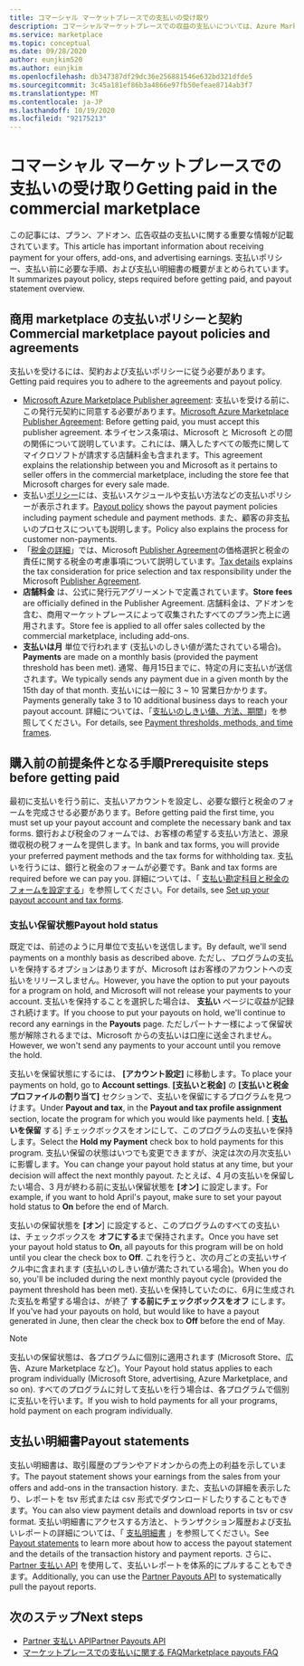 ```yaml
---
title: コマーシャル マーケットプレースでの支払いの受け取り
description: コマーシャルマーケットプレースでの収益の支払いについては、Azure Marketplace を参照してください。 支払いポリシー、支払い保留の状態、および支払いステートメントが含まれます。
ms.service: marketplace
ms.topic: conceptual
ms.date: 09/28/2020
author: eunjkim520
ms.author: eunjkim
ms.openlocfilehash: db347387df29dc36e256881546e632bd321dfde5
ms.sourcegitcommit: 3c45a181ef86b3a4866e97fb50efeae8714ab3f7
ms.translationtype: MT
ms.contentlocale: ja-JP
ms.lasthandoff: 10/19/2020
ms.locfileid: "92175213"
---
```

# <a name="getting-paid-in-the-commercial-marketplace"></a><span data-ttu-id="5d3a7-104">コマーシャル マーケットプレースでの支払いの受け取り</span><span class="sxs-lookup"><span data-stu-id="5d3a7-104">Getting paid in the commercial marketplace</span></span>

<span data-ttu-id="5d3a7-105">この記事には、プラン、アドオン、広告収益の支払いに関する重要な情報が記載されています。</span><span class="sxs-lookup"><span data-stu-id="5d3a7-105">This article has important information about receiving payment for your offers, add-ons, and advertising earnings.</span></span> <span data-ttu-id="5d3a7-106">支払いポリシー、支払い前に必要な手順、および支払い明細書の概要がまとめられています。</span><span class="sxs-lookup"><span data-stu-id="5d3a7-106">It summarizes payout policy, steps required before getting paid, and payout statement overview.</span></span>

## <a name="commercial-marketplace-payout-policies-and-agreements"></a><span data-ttu-id="5d3a7-107">商用 marketplace の支払いポリシーと契約</span><span class="sxs-lookup"><span data-stu-id="5d3a7-107">Commercial marketplace payout policies and agreements</span></span>

<span data-ttu-id="5d3a7-108">支払いを受けるには、契約および支払いポリシーに従う必要があります。</span><span class="sxs-lookup"><span data-stu-id="5d3a7-108">Getting paid requires you to adhere to the agreements and payout policy.</span></span>

- <span data-ttu-id="5d3a7-109">[Microsoft Azure Marketplace Publisher agreement](https://go.microsoft.com/fwlink/p/?LinkID=699560): 支払いを受ける前に、この発行元契約に同意する必要があります。</span><span class="sxs-lookup"><span data-stu-id="5d3a7-109">[Microsoft Azure Marketplace Publisher Agreement](https://go.microsoft.com/fwlink/p/?LinkID=699560):  Before getting paid, you must accept this publisher agreement.</span></span> <span data-ttu-id="5d3a7-110">本ライセンス条項は、Microsoft と Microsoft との間の関係について説明しています。これには、購入したすべての販売に関してマイクロソフトが請求する店舗料金も含まれます。</span><span class="sxs-lookup"><span data-stu-id="5d3a7-110">This agreement explains the relationship between you and Microsoft as it pertains to seller offers in the commercial marketplace, including the store fee that Microsoft charges for every sale made.</span></span>
- <span data-ttu-id="5d3a7-111">支払い[ポリシー](payout-policy-details.md)には、支払いスケジュールや支払い方法などの支払いポリシーが表示されます。</span><span class="sxs-lookup"><span data-stu-id="5d3a7-111">[Payout policy](payout-policy-details.md) shows the payout payment policies including payment schedule and payment methods.</span></span> <span data-ttu-id="5d3a7-112">また、顧客の非支払いのプロセスについても説明します。</span><span class="sxs-lookup"><span data-stu-id="5d3a7-112">Policy also explains the process for customer non-payments.</span></span>
- <span data-ttu-id="5d3a7-113">「[税金の詳細](tax-details-marketplace.md)」では、Microsoft [Publisher Agreement](https://go.microsoft.com/fwlink/p/?LinkID=699560)の価格選択と税金の責任に関する税金の考慮事項について説明しています。</span><span class="sxs-lookup"><span data-stu-id="5d3a7-113">[Tax details](tax-details-marketplace.md) explains the tax consideration for price selection and tax responsibility under the Microsoft [Publisher Agreement](https://go.microsoft.com/fwlink/p/?LinkID=699560).</span></span>
- <span data-ttu-id="5d3a7-114">**店舗料金** は、公式に発行元アグリーメントで定義されています。</span><span class="sxs-lookup"><span data-stu-id="5d3a7-114">**Store fees** are officially defined in the Publisher Agreement.</span></span> <span data-ttu-id="5d3a7-115">店舗料金は、アドオンを含む、商用マーケットプレースによって収集されたすべてのプラン売上に適用されます。</span><span class="sxs-lookup"><span data-stu-id="5d3a7-115">Store fee is applied to all offer sales collected by the commercial marketplace, including add-ons.</span></span>
- <span data-ttu-id="5d3a7-116">**支払いは月** 単位で行われます (支払いのしきい値が満たされている場合)。</span><span class="sxs-lookup"><span data-stu-id="5d3a7-116">**Payments** are made on a monthly basis (provided the payment threshold has been met).</span></span> <span data-ttu-id="5d3a7-117">通常、毎月15日までに、特定の月に支払いが送信されます。</span><span class="sxs-lookup"><span data-stu-id="5d3a7-117">We typically sends any payment due in a given month by the 15th day of that month.</span></span> <span data-ttu-id="5d3a7-118">支払いには一般に 3 ~ 10 営業日かかります。</span><span class="sxs-lookup"><span data-stu-id="5d3a7-118">Payments generally take 3 to 10 additional business days to reach your payout account.</span></span> <span data-ttu-id="5d3a7-119">詳細については、「[支払いのしきい値、方法、期間](payment-thresholds-methods-timeframes.md)」を参照してください。</span><span class="sxs-lookup"><span data-stu-id="5d3a7-119">For details, see [Payment thresholds, methods, and time frames](payment-thresholds-methods-timeframes.md).</span></span>

## <a name="prerequisite-steps-before-getting-paid"></a><span data-ttu-id="5d3a7-120">購入前の前提条件となる手順</span><span class="sxs-lookup"><span data-stu-id="5d3a7-120">Prerequisite steps before getting paid</span></span>

<span data-ttu-id="5d3a7-121">最初に支払いを行う前に、支払いアカウントを設定し、必要な銀行と税金のフォームを完成させる必要があります。</span><span class="sxs-lookup"><span data-stu-id="5d3a7-121">Before getting paid the first time, you must set up your payout account and complete the necessary bank and tax forms.</span></span> <span data-ttu-id="5d3a7-122">銀行および税金のフォームでは、お客様の希望する支払い方法と、源泉徴収税の税フォームを提供します。</span><span class="sxs-lookup"><span data-stu-id="5d3a7-122">In bank and tax forms, you will provide your preferred payment methods and the tax forms for withholding tax.</span></span> <span data-ttu-id="5d3a7-123">支払いを行うには、銀行と税金のフォームが必要です。</span><span class="sxs-lookup"><span data-stu-id="5d3a7-123">Bank and tax forms are required before we can pay you.</span></span> <span data-ttu-id="5d3a7-124">詳細については、「 [支払い勘定科目と税金のフォームを設定する](set-up-your-payout-account.md)」を参照してください。</span><span class="sxs-lookup"><span data-stu-id="5d3a7-124">For details, see [Set up your payout account and tax forms](set-up-your-payout-account.md).</span></span>

### <a name="payout-hold-status"></a><span data-ttu-id="5d3a7-125">支払い保留状態</span><span class="sxs-lookup"><span data-stu-id="5d3a7-125">Payout hold status</span></span>

<span data-ttu-id="5d3a7-126">既定では、前述のように月単位で支払いを送信します。</span><span class="sxs-lookup"><span data-stu-id="5d3a7-126">By default, we'll send payments on a monthly basis as described above.</span></span> <span data-ttu-id="5d3a7-127">ただし、プログラムの支払いを保持するオプションはありますが、Microsoft はお客様のアカウントへの支払いをリリースしません。</span><span class="sxs-lookup"><span data-stu-id="5d3a7-127">However, you have the option to put your payouts for a program on hold, and Microsoft will not release your payments to your account.</span></span> <span data-ttu-id="5d3a7-128">支払いを保持することを選択した場合は、 **支払い** ページに収益が記録され続けます。</span><span class="sxs-lookup"><span data-stu-id="5d3a7-128">If you choose to put your payouts on hold, we'll continue to record any earnings in the **Payouts** page.</span></span> <span data-ttu-id="5d3a7-129">ただしパートナー様によって保留状態が解除されるまでは、Microsoft からの支払いは口座に送金されません。</span><span class="sxs-lookup"><span data-stu-id="5d3a7-129">However, we won't send any payments to your account until you remove the hold.</span></span>

<span data-ttu-id="5d3a7-130">支払いを保留状態にするには、 **[アカウント設定]** に移動します。</span><span class="sxs-lookup"><span data-stu-id="5d3a7-130">To place your payments on hold, go to **Account settings**.</span></span> <span data-ttu-id="5d3a7-131">**[支払いと税金]** の **[支払いと税金プロファイルの割り当て]** セクションで、支払いを保留にするプログラムを見つけます。</span><span class="sxs-lookup"><span data-stu-id="5d3a7-131">Under **Payout and tax**, in the **Payout and tax profile assignment** section, locate the program for which you would like payments held.</span></span> <span data-ttu-id="5d3a7-132">[ **支払いを保留** する] チェックボックスをオンにして、このプログラムの支払いを保持します。</span><span class="sxs-lookup"><span data-stu-id="5d3a7-132">Select the **Hold my Payment** check box to hold payments for this program.</span></span> <span data-ttu-id="5d3a7-133">支払い保留の状態はいつでも変更できますが、決定は次の月次支払いに影響します。</span><span class="sxs-lookup"><span data-stu-id="5d3a7-133">You can change your payout hold status at any time, but your decision will affect the next monthly payout.</span></span> <span data-ttu-id="5d3a7-134">たとえば、4 月の支払いを保留したい場合、3 月が終わる前に支払い保留状態を **[オン]** に設定します。</span><span class="sxs-lookup"><span data-stu-id="5d3a7-134">For example, if you want to hold April's payout, make sure to set your payout hold status to **On** before the end of March.</span></span>

<span data-ttu-id="5d3a7-135">支払いの保留状態を **[オン**] に設定すると、このプログラムのすべての支払いは、チェックボックスを **オフにする**まで保持されます。</span><span class="sxs-lookup"><span data-stu-id="5d3a7-135">Once you have set your payout hold status to **On**, all payouts for this program will be on hold until you clear the check box to **Off**.</span></span> <span data-ttu-id="5d3a7-136">これを行うと、次の月ごとの支払いサイクル中に含まれます (支払いのしきい値が満たされている場合)。</span><span class="sxs-lookup"><span data-stu-id="5d3a7-136">When you do so, you'll be included during the next monthly payout cycle (provided the payment threshold has been met).</span></span> <span data-ttu-id="5d3a7-137">支払いを保持していたのに、6月に生成された支払を希望する場合は、が終了 **する前にチェックボックスをオフ** にします。</span><span class="sxs-lookup"><span data-stu-id="5d3a7-137">If you've had your payouts on hold, but would like to have a payout generated in June, then clear the check box to **Off** before the end of May.</span></span>

>[!Note]
> <span data-ttu-id="5d3a7-138">支払いの保留状態は、各プログラムに個別に適用されます (Microsoft Store、広告、Azure Marketplace など)。</span><span class="sxs-lookup"><span data-stu-id="5d3a7-138">Your Payout hold status applies to each program individually (Microsoft Store, advertising, Azure Marketplace, and so on).</span></span> <span data-ttu-id="5d3a7-139">すべてのプログラムに対して支払いを行う場合は、各プログラムで個別に支払いを行います。</span><span class="sxs-lookup"><span data-stu-id="5d3a7-139">If you wish to hold payments for all your programs, hold payment on each program individually.</span></span>

## <a name="payout-statements"></a><span data-ttu-id="5d3a7-140">支払い明細書</span><span class="sxs-lookup"><span data-stu-id="5d3a7-140">Payout statements</span></span>

<span data-ttu-id="5d3a7-141">支払い明細書は、取引履歴のプランやアドオンからの売上の利益を示しています。</span><span class="sxs-lookup"><span data-stu-id="5d3a7-141">The payout statement shows your earnings from the sales from your offers and add-ons in the transaction history.</span></span> <span data-ttu-id="5d3a7-142">また、支払いの詳細を表示したり、レポートを tsv 形式または csv 形式でダウンロードしたりすることもできます。</span><span class="sxs-lookup"><span data-stu-id="5d3a7-142">You can also view payment details and download reports in tsv or csv format.</span></span> <span data-ttu-id="5d3a7-143">支払い明細書にアクセスする方法と、トランザクション履歴および支払いレポートの詳細については、「 [支払明細書](payout-statement.md) 」を参照してください。</span><span class="sxs-lookup"><span data-stu-id="5d3a7-143">See [Payout statements](payout-statement.md) to learn more about how to access the payout statement and the details of the transaction history and payment reports.</span></span> <span data-ttu-id="5d3a7-144">さらに、 [Partner 支払い API](https://apidocs.microsoft.com/services/partnerpayouts) を使用して、支払いレポートを体系的にプルすることもできます。</span><span class="sxs-lookup"><span data-stu-id="5d3a7-144">Additionally, you can use the [Partner Payouts API](https://apidocs.microsoft.com/services/partnerpayouts) to systematically pull the payout reports.</span></span>

## <a name="next-steps"></a><span data-ttu-id="5d3a7-145">次のステップ</span><span class="sxs-lookup"><span data-stu-id="5d3a7-145">Next steps</span></span>

- [<span data-ttu-id="5d3a7-146">Partner 支払い API</span><span class="sxs-lookup"><span data-stu-id="5d3a7-146">Partner Payouts API</span></span>](https://apidocs.microsoft.com/services/partnerpayouts)
- [<span data-ttu-id="5d3a7-147">マーケットプレースでの支払いに関する FAQ</span><span class="sxs-lookup"><span data-stu-id="5d3a7-147">Marketplace payouts FAQ</span></span>](payout-faq.md)
